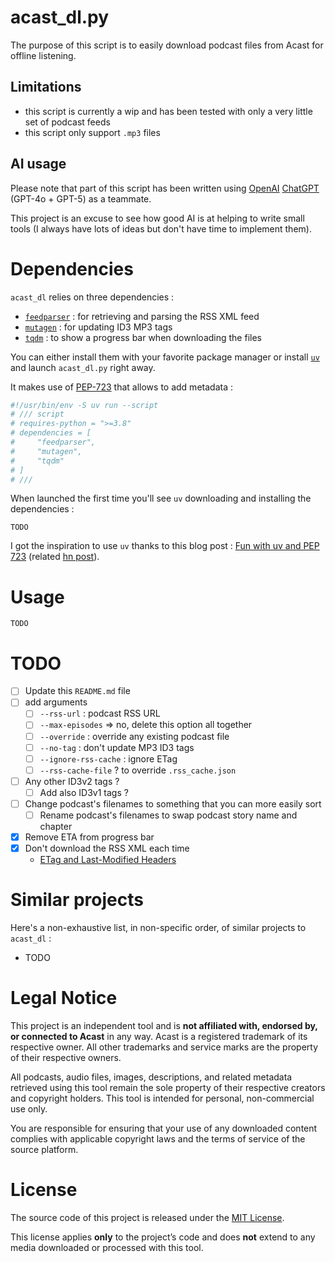 # acast_dl.py

The purpose of this script is to easily download podcast files from Acast for offline listening.

## Limitations

- this script is currently a wip and has been tested with only a very little set of podcast feeds
- this script only support `.mp3` files

## AI usage

Please note that part of this script has been written using [OpenAI](https://openai.com/) [ChatGPT](https://chatgpt.com/) (GPT-4o + GPT-5) as a teammate.

This project is an excuse to see how good AI is at helping to write small tools (I always have lots of ideas but don't have time to implement them).

# Dependencies

`acast_dl` relies on three dependencies :
- [`feedparser`](https://github.com/kurtmckee/feedparser) : for retrieving and parsing the RSS XML feed
- [`mutagen`](https://github.com/quodlibet/mutagen) : for updating ID3 MP3 tags
- [`tqdm`](https://github.com/tqdm/tqdm) : to show a progress bar when downloading the files

You can either install them with your favorite package manager or install [`uv`](https://docs.astral.sh/uv/) and launch `acast_dl.py` right away.

It makes use of [PEP-723](https://peps.python.org/pep-0723/) that allows to add metadata :

```python
#!/usr/bin/env -S uv run --script
# /// script
# requires-python = ">=3.8"
# dependencies = [
#     "feedparser",
#     "mutagen",
#     "tqdm"
# ]
# ///
```

When launched the first time you'll see `uv` downloading and installing the dependencies :

```
TODO
```

I got the inspiration to use `uv` thanks to this blog post : [Fun with uv and PEP 723](https://www.cottongeeks.com/articles/2025-06-24-fun-with-uv-and-pep-723) (related [hn post](https://news.ycombinator.com/item?id=44369388)).

# Usage

```shell
TODO
```

# TODO

- [ ] Update this `README.md` file
- [ ] add arguments
  - [ ] `--rss-url` : podcast RSS URL
  - [ ] `--max-episodes` => no, delete this option all together
  - [ ] `--override` : override any existing podcast file
  - [ ] `--no-tag` : don't update MP3 ID3 tags
  - [ ] `--ignore-rss-cache` : ignore ETag
  - [ ] `--rss-cache-file` ? to override `.rss_cache.json`
- [ ] Any other ID3v2 tags ?
  - [ ] Add also ID3v1 tags ?
- [ ] Change podcast's filenames to something that you can more easily sort
  - [ ] Rename podcast's filenames to swap podcast story name and chapter
- [x] Remove ETA from progress bar
- [x] Don't download the RSS XML each time
  - [ETag and Last-Modified Headers](https://feedparser.readthedocs.io/en/latest/http-etag/)

# Similar projects

Here's a non-exhaustive list, in non-specific order, of similar projects to `acast_dl` :

- TODO

# Legal Notice

This project is an independent tool and is **not affiliated with, endorsed by, or connected to Acast** in any way.
Acast is a registered trademark of its respective owner. All other trademarks and service marks are the property of their respective owners.

All podcasts, audio files, images, descriptions, and related metadata retrieved using this tool remain the sole property of their respective creators and copyright holders. This tool is intended for personal, non-commercial use only.

You are responsible for ensuring that your use of any downloaded content complies with applicable copyright laws and the terms of service of the source platform.

# License

The source code of this project is released under the [MIT License](./LICENSE).

This license applies **only** to the project’s code and does **not** extend to any media downloaded or processed with this tool.
